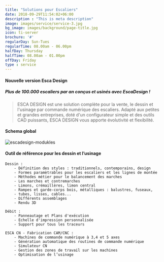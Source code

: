```yaml
---
title: "Solutions pour Escaliers"
date: 2018-09-29T11:54:02+06:00
description : "This is meta description"
image: images/service/service-3.jpg
bg_image: images/background/page-title.jpg
icon: ti-server
brochure: '#'
regularDay: Sun-Tues
regularTime: 08.00am - 06.00pm
halfDay: Thursday
halfTime: 08.00am - 01.00pm
offDay: Friday
type : service
---
```


#### Nouvelle version Esca Design

##### Plus de 100.000 escaliers par an conçus et usinés avec EscaDesign ! 

> ESCA DESIGN est une solution complète pour la vente, le dessin et l'usinage par commande numérique des escaliers. Adapté aux petites et grandes entreprises, doté d'un configurateur simple et des outils CAD puissants, ESCA DESIGN vous apporte évolutivité et flexibilité.

#### Schema global

![escadesign-modukles](/images/stairs-cad-cam/escadesign-modules.jpg)

#### Outil de référence pour les dessin et l’usinage

    Dessin :
        - Définition des styles : traditionnels, contemporains, design
        - Formes paramètrables pour les escaliers et les lignes de montée
        - Méthodes métier pour le balancement des marches
        - Les marches et contremarches
        - Limons, crémaillères, limon central
        - Rampes et garde-corps bois, métalliques : balustres, fuseaux, 
        - tubes, lisses, cables...
        - Différents assemblages
        - Rendu 3D

    Débit :
        - Panneautage et Plans d'exécution
        - Echelle d'impression personnalisée
        - Support pour tous les traceurs  
  
    ESCA CN - Fabrication CAM/CNC :
        - Machines de commande numérique à 3,4 et 5 axes
        - Génération automatique des routines de commande numérique
        - Simulateur CN
        - Gestion des zones de travail sur les machines
        - Optimisation de l’usinage
